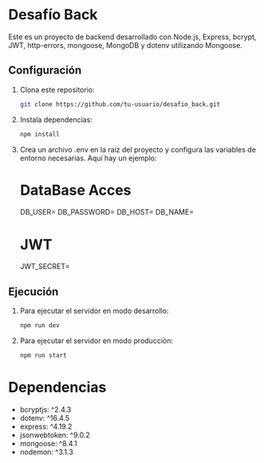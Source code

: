 # Desafío Back

Este es un proyecto de backend desarrollado con Node.js, Express, bcrypt, JWT, http-errors, mongoose, MongoDB y dotenv utilizando Mongoose.

## Configuración

1. Clona este repositorio:

   ```bash
   git clone https://github.com/tu-usuario/desafio_back.git

2. Instala dependencias:
    
    ```bash 
    npm install

3. Crea un archivo .env en la raíz del proyecto y configura las variables de entorno necesarias. Aquí hay un ejemplo:
    
   # DataBase Acces
    DB_USER=
    DB_PASSWORD=
    DB_HOST=
    DB_NAME=

   # JWT
    JWT_SECRET=


## Ejecución

1. Para ejecutar el servidor en modo desarrollo:
    
    ```bash
    npm run dev

2. Para ejecutar el servidor en modo producción:
    
    ```bash
    npm run start

# Dependencias

- bcryptjs: ^2.4.3
- dotenv: ^16.4.5
- express: ^4.19.2
- jsonwebtoken: ^9.0.2
- mongoose: ^8.4.1
- nodemon: ^3.1.3


 



